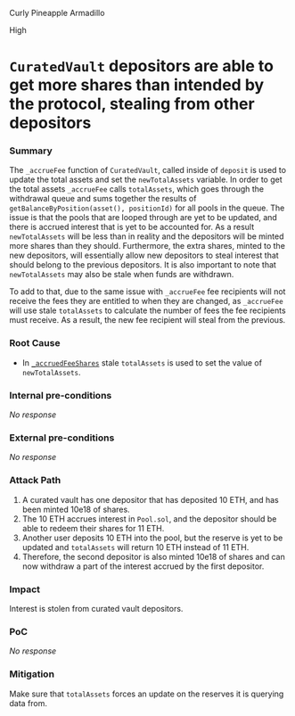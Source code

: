 Curly Pineapple Armadillo

High

# `CuratedVault` depositors are able to get more shares than intended by the protocol, stealing from other depositors

### Summary

The `_accrueFee` function of `CuratedVault`, called inside of `deposit` is used to update the total assets and set the `newTotalAssets` variable. In order to get the total assets `_accrueFee` calls `totalAssets`, which goes through the withdrawal queue and sums together the results of `getBalanceByPosition(asset(), positionId)` for all pools in the queue. The issue is that the pools that are looped through are yet to be updated, and there is accrued interest that is yet to be accounted for. As a result `newTotalAssets` will be less than in reality and the depositors will be minted more shares than they should. Furthermore, the extra shares, minted to the new depositors, will essentially allow new depositors to steal interest that should belong to the previous depositors.
It is also important to note that `newTotalAssets` may also be stale when funds are withdrawn.

To add to that, due to the same issue with `_accrueFee` fee recipients will not receive the fees they are entitled to when they are changed, as `_accrueFee` will use stale `totalAssets` to calculate the number of fees the fee recipients must receive. As a result, the new fee recipient will steal from the previous.

### Root Cause

- In [`_accruedFeeShares`](https://github.com/sherlock-audit/2024-06-new-scope/blob/c8300e73f4d751796daad3dadbae4d11072b3d79/zerolend-one/contracts/core/vaults/CuratedVaultGetters.sol#L186) stale `totalAssets` is used to set the value of `newTotalAssets`.

### Internal pre-conditions

_No response_

### External pre-conditions

_No response_

### Attack Path

1. A curated vault has one depositor that has deposited 10 ETH, and has been minted 10e18 of shares.
2. The 10 ETH accrues interest in `Pool.sol`, and the depositor should be able to redeem their shares for 11 ETH.
3. Another user deposits 10 ETH into the pool, but the reserve is yet to be updated and `totalAssets` will return 10 ETH instead of 11 ETH.
4. Therefore, the second depositor is also minted 10e18 of shares and can now withdraw a part of the interest accrued by the first depositor.

### Impact

Interest is stolen from curated vault depositors.

### PoC

_No response_

### Mitigation

Make sure that `totalAssets` forces an update on the reserves it is querying data from.